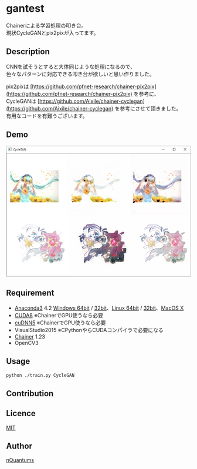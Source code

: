 gantest
===
Chainerによる学習処理の叩き台。  
現状CycleGANとpix2pixが入ってます。

## Description
CNNを試そうとすると大体同じような処理になるので、  
色々なパターンに対応できる叩き台が欲しいと思い作りました。

pix2pixは [https://github.com/pfnet-research/chainer-pix2pix](https://github.com/pfnet-research/chainer-pix2pix) を参考に、  
CycleGANは [https://github.com/Aixile/chainer-cyclegan](https://github.com/Aixile/chainer-cyclegan) を参考にさせて頂きました。  
有用なコードを有難うございます。

## Demo
![](./doc/fig1.jpg)

## Requirement
- [Anaconda3](https://www.continuum.io/downloads) 4.2 [Windows 64bit](https://repo.continuum.io/archive/Anaconda3-4.2.0-Windows-x86_64.exe) / 
 [32bit](https://repo.continuum.io/archive/Anaconda3-4.2.0-Windows-x86.exe)、[Linux 64bit](https://repo.continuum.io/archive/Anaconda3-4.2.0-Linux-x86_64.sh) / [32bit](https://repo.continuum.io/archive/Anaconda3-4.2.0-Linux-x86.sh)、[MacOS X](https://repo.continuum.io/archive/Anaconda3-4.2.0-MacOSX-x86_64.sh)  
- [CUDA8](https://developer.nvidia.com/cuda-downloads) ※ChainerでGPU使うなら必要
- [cuDNN5](https://developer.nvidia.com/cudnn) ※ChainerでGPU使うなら必要
- VisualStudio2015 ※CPythonやらCUDAコンパイラで必要になる
- [Chainer](https://github.com/pfnet/chainer) 1.23
- OpenCV3

## Usage

	python ./train.py CycleGAN

## Contribution

## Licence

[MIT](LICENCE.txt)

## Author

[nQuantums](https://github.com/nQuantums)
